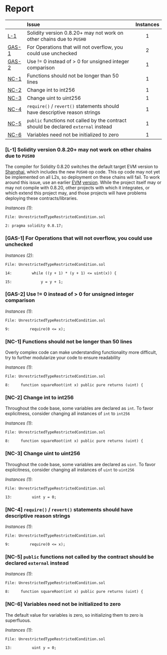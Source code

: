 # Report

| |Issue|Instances|
|-|:-|:-:|
| [L-1](#L-1) | Solidity version 0.8.20+ may not work on other chains due to `PUSH0` | 1 |
| [GAS-1](#GAS-1) | For Operations that will not overflow, you could use unchecked | 2 |
| [GAS-2](#GAS-2) | Use != 0 instead of > 0 for unsigned integer comparison | 1 |
| [NC-1](#NC-1) | Functions should not be longer than 50 lines | 1 |
| [NC-2](#NC-2) | Change int to int256 | 1 |
| [NC-3](#NC-3) | Change uint to uint256 | 1 |
| [NC-4](#NC-4) | `require()` / `revert()` statements should have descriptive reason strings | 1 |
| [NC-5](#NC-5) | `public` functions not called by the contract should be declared `external` instead | 1 |
| [NC-6](#NC-6) | Variables need not be initialized to zero | 1 |



### <a name="L-1"></a>[L-1] Solidity version 0.8.20+ may not work on other chains due to `PUSH0`
The compiler for Solidity 0.8.20 switches the default target EVM version to [Shanghai](https://blog.soliditylang.org/2023/05/10/solidity-0.8.20-release-announcement/#important-note), which includes the new `PUSH0` op code. This op code may not yet be implemented on all L2s, so deployment on these chains will fail. To work around this issue, use an earlier [EVM](https://docs.soliditylang.org/en/v0.8.20/using-the-compiler.html?ref=zaryabs.com#setting-the-evm-version-to-target) [version](https://book.getfoundry.sh/reference/config/solidity-compiler#evm_version). While the project itself may or may not compile with 0.8.20, other projects with which it integrates, or which extend this project may, and those projects will have problems deploying these contracts/libraries.

*Instances (1)*:
```solidity
File: UnrestrictedTypeRestrictedCondition.sol

2: pragma solidity 0.8.17;

```

### <a name="GAS-1"></a>[GAS-1] For Operations that will not overflow, you could use unchecked

*Instances (2)*:
```solidity
File: UnrestrictedTypeRestrictedCondition.sol

14:         while ((y + 1) * (y + 1) <= uint(x)) {

15:             y = y + 1;

```

### <a name="GAS-2"></a>[GAS-2] Use != 0 instead of > 0 for unsigned integer comparison

*Instances (1)*:
```solidity
File: UnrestrictedTypeRestrictedCondition.sol

9:         require(0 <= x); 

```

### <a name="NC-1"></a>[NC-1] Functions should not be longer than 50 lines
Overly complex code can make understanding functionality more difficult, try to further modularize your code to ensure readability 

*Instances (1)*:
```solidity
File: UnrestrictedTypeRestrictedCondition.sol

8:     function squareRoot(int x) public pure returns (uint) {

```

### <a name="NC-2"></a>[NC-2] Change int to int256
Throughout the code base, some variables are declared as `int`. To favor explicitness, consider changing all instances of `int` to `int256`

*Instances (1)*:
```solidity
File: UnrestrictedTypeRestrictedCondition.sol

8:     function squareRoot(int x) public pure returns (uint) {

```

### <a name="NC-3"></a>[NC-3] Change uint to uint256
Throughout the code base, some variables are declared as `uint`. To favor explicitness, consider changing all instances of `uint` to `uint256`

*Instances (1)*:
```solidity
File: UnrestrictedTypeRestrictedCondition.sol

13:         uint y = 0;

```

### <a name="NC-4"></a>[NC-4] `require()` / `revert()` statements should have descriptive reason strings

*Instances (1)*:
```solidity
File: UnrestrictedTypeRestrictedCondition.sol

9:         require(0 <= x); 

```

### <a name="NC-5"></a>[NC-5] `public` functions not called by the contract should be declared `external` instead

*Instances (1)*:
```solidity
File: UnrestrictedTypeRestrictedCondition.sol

8:     function squareRoot(int x) public pure returns (uint) {

```

### <a name="NC-6"></a>[NC-6] Variables need not be initialized to zero
The default value for variables is zero, so initializing them to zero is superfluous.

*Instances (1)*:
```solidity
File: UnrestrictedTypeRestrictedCondition.sol

13:         uint y = 0;

```

